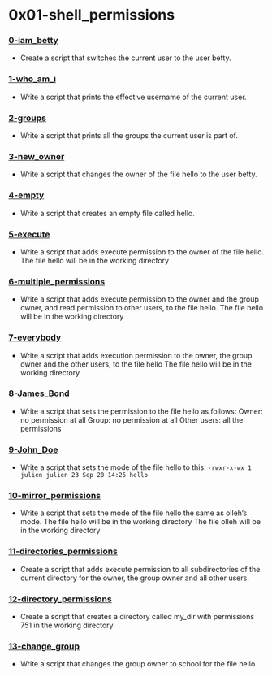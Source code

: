 # 0x01-shell_permissions
### [0-iam_betty](./0-iam_betty)
* Create a script that switches the current user to the user betty.

### [1-who_am_i](./1-who_am_i)
* Write a script that prints the effective username of the current user.

### [2-groups](./2-groups)
* Write a script that prints all the groups the current user is part of.

### [3-new_owner](./3-new_owner)
* Write a script that changes the owner of the file hello to the user betty.

### [4-empty](./4-empty)
* Write a script that creates an empty file called hello.

### [5-execute](./5-execute)
* Write a script that adds execute permission to the owner of the file hello.
  The file hello will be in the working directory

### [6-multiple_permissions](./6-multiple_permissions)
* Write a script that adds execute permission to the owner and the group owner, and read permission to other users, to the file hello.
  The file hello will be in the working directory

### [7-everybody](./7-everybody)
* Write a script that adds execution permission to the owner, the group owner and the other users, to the file hello
  The file hello will be in the working directory

### [8-James_Bond](./8-James_Bond)
* Write a script that sets the permission to the file hello as follows:
  Owner: no permission at all
  Group: no permission at all
  Other users: all the permissions

### [9-John_Doe](./9-John_Do)
* Write a script that sets the mode of the file hello to this:
  ``` -rwxr-x-wx 1 julien julien 23 Sep 20 14:25 hello ```

### [10-mirror_permissions](./10-mmirror_permissions)
* Write a script that sets the mode of the file hello the same as olleh’s mode.
  The file hello will be in the working directory
  The file olleh will be in the working directory

### [11-directories_permissions](./11-directories_permissions)
* Create a script that adds execute permission to all subdirectories of the current directory for the owner, the group owner and all other users.

### [12-directory_permissions](./12-directory_permissions)
* Create a script that creates a directory called my_dir with permissions 751 in the working directory.

### [13-change_group](./13-change_group)
* Write a script that changes the group owner to school for the file hello
